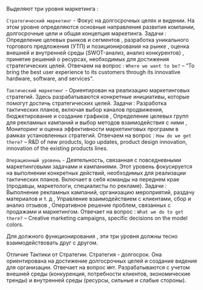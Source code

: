Выделяют три уровня маркетинга : 

`Стратегический маркетинг` - Фокус на долгосрочных целях и видении. На этом уровне определяются основные направления развития компании, долгосрочные цели и общая концепция маркетинга. Задачи : Определение целевых рынков и сегментов , разработка уникального торгового предложения (УТП) и позиционирования на рынке ,  оценка внешней и внутренней среды (SWOT-анализ, анализ конкурентов) , принятие решений о ресурсах, необходимых для достижения стратегических целей. Отвечаем на вопрос : `Where we want to be?` – “To bring the best user experience to its customers through its innovative hardware, software, and services”. 

`Тактический маркетинг` - Ориентирован на реализацию маркетинговых стратегий. Здесь разрабатываются конкретные инициативы, которые помогут достичь стратегических целей. Задачи : Разработка тактических планов, включая выбор каналов продвижения, бюджетирование и создание графиков , Определение целевых групп для рекламных кампаний и выбор методов взаимодействия с ними , Мониторинг и оценка эффективности маркетинговых программ в рамках установленных стратегий. Отвечаем на вопрос : `How do we get there?` – R&D of new products, logo updates, product design innovation, innovation of the existing products lines. 

`Операционный уровень` -   Деятельность, связанная с повседневными маркетинговыми задачами и кампаниями. Этот уровень фокусируется на выполнении конкретных действий, необходимых для реализации тактических планов. Включает в себя команды на переднем крае (продавцы, маркетологи, специалисты по рекламе). Задачи : Выполнение рекламных кампаний, организацию мероприятий, раздачу материалов и т. д , Управление взаимодействием с клиентами, сбор и анализ отзывов , Оперативное решение проблем, связанных с продажами и маркетингом. Отвечает на вопрос : `What we do to get there?` – Creative marketing campaigns, specific decisions on the model colors. 

Для должного функционирования , эти три уровня должны тесно взаимодействовать друг с другом. 

Отличие Тактики от Стратегии. Стратегия - долгосрок. Она ориентирована на достижение долгосрочных целей и создание видения для организации. Отвечает на вопрос `WHY`. Разрабатываются с учетом внешней среды (конкуренция, потребности клиентов, экономические тренды) и внутренней среды (ресурсы, сильные и слабые стороны).

